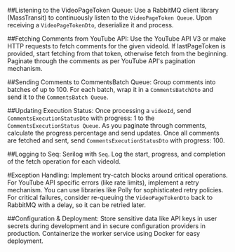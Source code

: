 ##Listening to the VideoPageToken Queue:
Use a RabbitMQ client library (MassTransit) to continuously listen to the ```VideoPageToken Queue```.
Upon receiving a ```VideoPageTokenDto```, deserialize it and process.

##Fetching Comments from YouTube API:
Use the YouTube API V3 or make HTTP requests to fetch comments for the given videoId.
If lastPageToken is provided, start fetching from that token, otherwise fetch from the beginning.
Paginate through the comments as per YouTube API's pagination mechanism.

##Sending Comments to CommentsBatch Queue:
Group comments into batches of up to 100.
For each batch, wrap it in a ```CommentsBatchDto``` and send it to the ```CommentsBatch Queue```.

##Updating Execution Status:
Once processing a ```videoId```, send ```CommentsExecutionStatusDto``` with progress: 1 to the ```CommentsExecutionStatus Queue```.
As you paginate through comments, calculate the progress percentage and send updates.
Once all comments are fetched and sent, send ```CommentsExecutionStatusDto``` with progress: 100.

##Logging to Seq:
Serilog with ```Seq```.
Log the start, progress, and completion of the fetch operation for each videoId.

#Exception Handling:
Implement try-catch blocks around critical operations.
For YouTube API specific errors (like rate limits), implement a retry mechanism. You can use libraries like Polly for sophisticated retry policies.
For critical failures, consider re-queuing the ```VideoPageTokenDto``` back to RabbitMQ with a delay, so it can be retried later.

##Configuration & Deployment:
Store sensitive data like API keys in user secrets during development and in secure configuration providers in production.
Containerize the worker service using Docker for easy deployment.
